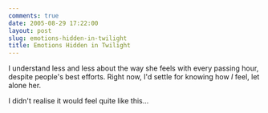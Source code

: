 ```yaml
---
comments: true
date: 2005-08-29 17:22:00
layout: post
slug: emotions-hidden-in-twilight
title: Emotions Hidden in Twilight
---
```


I understand less and less about the way she feels with every passing hour, despite people's best efforts.  Right now, I'd settle for knowing how *I* feel, let alone her.  

I didn't realise it would feel quite like this...
